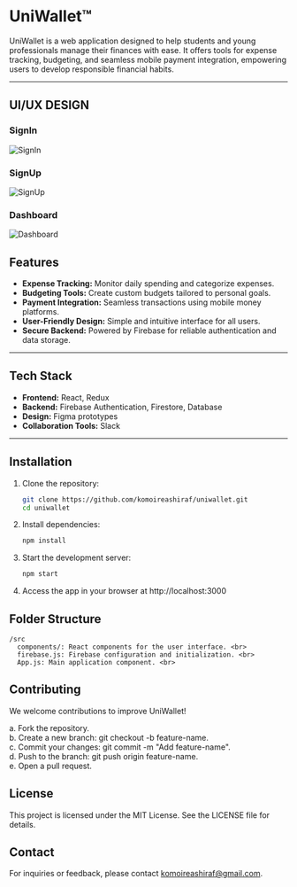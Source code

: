 # UniWallet™ 

UniWallet is a web application designed to help students and young professionals manage their finances with ease. It offers tools for expense tracking, budgeting, and seamless mobile payment integration, empowering users to develop responsible financial habits.  

---
## UI/UX DESIGN 
### SignIn
![SignIn](https://github.com/user-attachments/assets/3cfea79e-3d03-4dc5-ab3e-b9cb6bd37e02)

### SignUp
![SignUp](https://github.com/user-attachments/assets/c3627db3-6ab5-43e9-84c9-fd9f1aa21be7)

### Dashboard
![Dashboard](https://github.com/user-attachments/assets/90831817-f041-4367-bced-bc055ccfe98f)

## Features  
- **Expense Tracking:** Monitor daily spending and categorize expenses.  
- **Budgeting Tools:** Create custom budgets tailored to personal goals.  
- **Payment Integration:** Seamless transactions using mobile money platforms.  
- **User-Friendly Design:** Simple and intuitive interface for all users.  
- **Secure Backend:** Powered by Firebase for reliable authentication and data storage.  

---

## Tech Stack  
- **Frontend:** React, Redux  
- **Backend:** Firebase Authentication, Firestore, Database 
- **Design:** Figma prototypes  
- **Collaboration Tools:** Slack  

---

## Installation  
1. Clone the repository:  
   ```bash  
   git clone https://github.com/komoireashiraf/uniwallet.git  
   cd uniwallet  
2. Install dependencies:
   ```bash
   npm install  
3. Start the development server:
   ```bash
   npm start  
4. Access the app in your browser at
   http://localhost:3000
   
## Folder Structure
  
    /src
      components/: React components for the user interface. <br>
      firebase.js: Firebase configuration and initialization. <br>
      App.js: Main application component. <br>
    
## Contributing
We welcome contributions to improve UniWallet!

a. Fork the repository. <br>
b. Create a new branch: git checkout -b feature-name. <br>
c. Commit your changes: git commit -m "Add feature-name". <br>
d. Push to the branch: git push origin feature-name. <br>
e. Open a pull request.

## License
This project is licensed under the MIT License. See the LICENSE file for details.

## Contact
For inquiries or feedback, please contact komoireashiraf@gmail.com.
